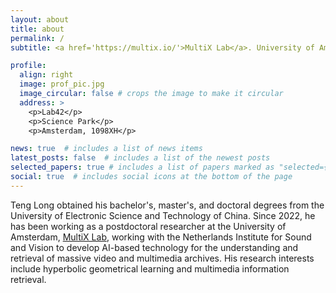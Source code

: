 ```yaml
---
layout: about
title: about
permalink: /
subtitle: <a href='https://multix.io/'>MultiX Lab</a>. University of Amsterdam. uestc.longteng@gmail.com

profile:
  align: right
  image: prof_pic.jpg
  image_circular: false # crops the image to make it circular
  address: >
    <p>Lab42</p>
    <p>Science Park</p>
    <p>Amsterdam, 1098XH</p>

news: true  # includes a list of news items
latest_posts: false  # includes a list of the newest posts
selected_papers: true # includes a list of papers marked as "selected={true}"
social: true  # includes social icons at the bottom of the page
---
```


Teng Long obtained his bachelor's, master's, and doctoral degrees from the University of Electronic Science and Technology of China. Since 2022, he has been working as a postdoctoral researcher at the University of Amsterdam, <a href='https://multix.io/'>MultiX Lab</a>, working with the Netherlands Institute for Sound and Vision to develop AI-based technology for the understanding and retrieval of massive video and multimedia archives. His research interests include hyperbolic geometrical learning and multimedia information retrieval.
